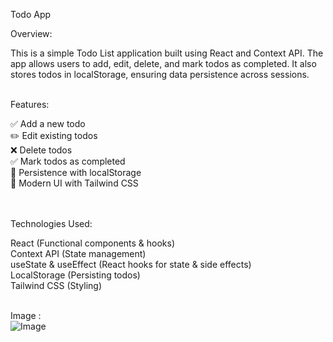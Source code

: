 Todo App


Overview:<br>

This is a simple Todo List application built using React and Context API. The app allows users to add, edit, delete, and mark todos as completed. It also stores todos in localStorage, ensuring data persistence across sessions.<br><br>


Features:<br>

✅ Add a new todo<br>
✏️ Edit existing todos<br>
❌ Delete todos<br>
✅ Mark todos as completed<br>
🔄 Persistence with localStorage<br>
🎨 Modern UI with Tailwind CSS<br>
<br><br>


Technologies Used:<br>

React (Functional components & hooks)<br>
Context API (State management)<br>
useState & useEffect (React hooks for state & side effects)<br>
LocalStorage (Persisting todos)<br>
Tailwind CSS (Styling)<br><br>

Image :<br>
![Image](https://github.com/user-attachments/assets/fa8e2e08-b9db-452d-9f76-7f5803eea648)
